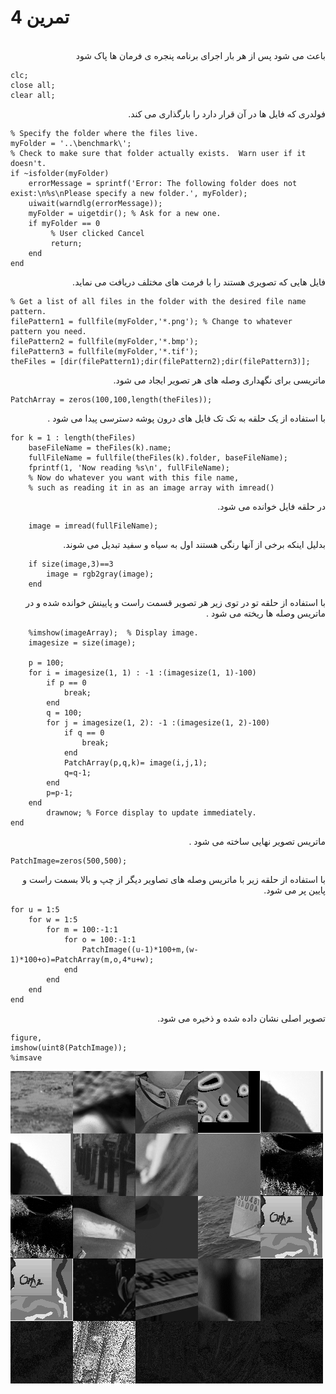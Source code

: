 # تمرین 4

<br />
<div dir="rtl">
    باعث می شود پس از هر بار اجرای برنامه پنجره ی فرمان ها پاک شود   
</div>

```
clc;
close all;
clear all;
```
<div dir="rtl">
    فولدری که فایل ها در آن قرار دارد را بارگذاری می کند.
</div>

```
% Specify the folder where the files live.
myFolder = '..\benchmark\';
% Check to make sure that folder actually exists.  Warn user if it doesn't.
if ~isfolder(myFolder)
    errorMessage = sprintf('Error: The following folder does not exist:\n%s\nPlease specify a new folder.', myFolder);
    uiwait(warndlg(errorMessage));
    myFolder = uigetdir(); % Ask for a new one.
    if myFolder == 0
         % User clicked Cancel
         return;
    end
end
```

<div dir="rtl">
    فایل هایی که تصویری هستند را با فرمت های مختلف دریافت می نماید.
</div>

```
% Get a list of all files in the folder with the desired file name pattern.
filePattern1 = fullfile(myFolder,'*.png'); % Change to whatever pattern you need.
filePattern2 = fullfile(myFolder,'*.bmp');
filePattern3 = fullfile(myFolder,'*.tif');
theFiles = [dir(filePattern1);dir(filePattern2);dir(filePattern3)];
```

<div dir="rtl">
    ماتریسی برای نگهداری وصله های هر تصویر ایجاد می شود.
</div>

```
PatchArray = zeros(100,100,length(theFiles));
```

<div dir="rtl">
    با استفاده از یک حلقه به تک تک فایل های درون پوشه دسترسی پیدا می شود .
</div>

```
for k = 1 : length(theFiles)
    baseFileName = theFiles(k).name;
    fullFileName = fullfile(theFiles(k).folder, baseFileName);
    fprintf(1, 'Now reading %s\n', fullFileName);
    % Now do whatever you want with this file name,
    % such as reading it in as an image array with imread()
```
    
<div dir="rtl">
    در حلقه فایل خوانده می شود.
</div>

```    
    image = imread(fullFileName);
```

<div dir="rtl">
    بدلیل اینکه برخی از آنها رنگی هستند اول به سیاه و سفید تبدیل می شوند.
</div>

```
    if size(image,3)==3
        image = rgb2gray(image);
    end
```

<div dir="rtl">
    با استفاده از حلقه تو در توی زیر هر تصویر قسمت راست و پایینش خوانده شده و در ماتریس وصله ها ریخته می شود .  
</div>

```
    %imshow(imageArray);  % Display image.
    imagesize = size(image);
    
    p = 100;
    for i = imagesize(1, 1) : -1 :(imagesize(1, 1)-100)
        if p == 0 
            break;
        end
        q = 100;
        for j = imagesize(1, 2): -1 :(imagesize(1, 2)-100)
            if q == 0 
                break;
            end
            PatchArray(p,q,k)= image(i,j,1);
            q=q-1;
        end
        p=p-1;
    end
        drawnow; % Force display to update immediately.
end
```

<div dir="rtl">
    ماتریس تصویر نهایی ساخته می شود . 
</div>

```
PatchImage=zeros(500,500);
```
<div dir="rtl">
    با استفاده از حلقه زیر با ماتریس وصله های تصاویر دیگر از چپ و بالا بسمت راست و پایین پر می شود.
</div>    

```
for u = 1:5
    for w = 1:5
        for m = 100:-1:1
            for o = 100:-1:1               
                PatchImage((u-1)*100+m,(w-1)*100+o)=PatchArray(m,o,4*u+w);                
            end           
        end
    end
end
```
<div dir="rtl">
    تصویر اصلی نشان داده شده و ذخیره می شود.
</div>

```
figure,
imshow(uint8(PatchImage));
%imsave
```
![output](t4.bmp)
